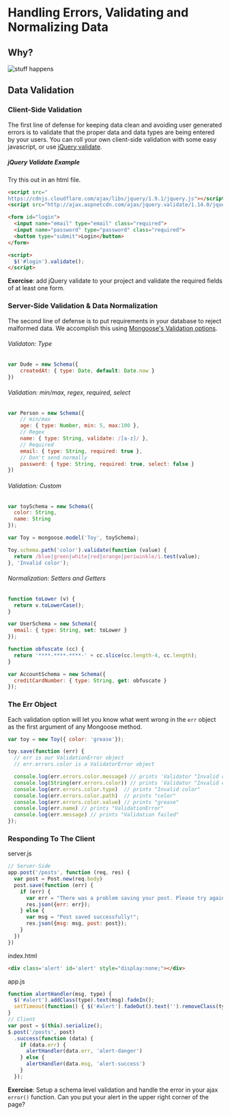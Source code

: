 # Handling Errors, Validating and Normalizing Data

## Why?

![stuff happens](http://40.media.tumblr.com/tumblr_lm2sw9iGyT1qd9qa2o1_1280.jpg)

## Data Validation

### Client-Side Validation

The first line of defense for keeping data clean and avoiding user generated errors is to validate that the proper data and data types are being entered by your users. You can roll your own client-side validation with some easy javascript, or use [jQuery validate](http://jqueryvalidation.org/).

##### jQuery Validate Example

Try this out in an html file.

```html
<script src="
https://cdnjs.cloudflare.com/ajax/libs/jquery/1.9.1/jquery.js"></script>
<script src="http://ajax.aspnetcdn.com/ajax/jquery.validate/1.14.0/jquery.validate.min.js"></script>

<form id="login">
  <input name="email" type="email" class="required">
  <input name="password" type="password" class="required">
  <button type="submit">Login</button>
</form>

<script>
  $('#login').validate();
</script>
```

**Exercise**: add jQuery validate to your project and validate the required fields of at least one form.

### Server-Side Validation & Data Normalization

The second line of defense is to put requirements in your database to reject malformed data. We accomplish this using [Mongoose's Validation options](http://mongoosejs.com/docs/validation.html).

###### Validaton: Type

```js
var Dude = new Schema({
    createdAt: { type: Date, default: Date.now }
})
```

###### Validation: min/max, regex, required, select

```js
var Person = new Schema({
    // min/max
    age: { type: Number, min: 5, max:100 },
    // Regex
    name: { type: String, validate: /[a-z]/ },
    // Required
    email: { type: String, required: true },
    // Don't send normally
    password: { type: String, required: true, select: false }
})
```

###### Validation: Custom

```js
var toySchema = new Schema({
  color: String,
  name: String
});

var Toy = mongoose.model('Toy', toySchema);

Toy.schema.path('color').validate(function (value) {
  return /blue|green|white|red|orange|periwinkle/i.test(value);
}, 'Invalid color');
```

###### Normalization: Setters and Getters

```js
function toLower (v) {
  return v.toLowerCase();
}

var UserSchema = new Schema({
  email: { type: String, set: toLower }
});
```

```js
function obfuscate (cc) {
  return '****-****-****-' + cc.slice(cc.length-4, cc.length);
}

var AccountSchema = new Schema({
  creditCardNumber: { type: String, get: obfuscate }
});
```

### The Err Object

Each validation option will let you know what went wrong in the `err` object as the first argument of any Mongoose method.

```js
var toy = new Toy({ color: 'grease'});

toy.save(function (err) {
  // err is our ValidationError object
  // err.errors.color is a ValidatorError object

  console.log(err.errors.color.message) // prints 'Validator "Invalid color" failed for path color with value `grease`'
  console.log(String(err.errors.color)) // prints 'Validator "Invalid color" failed for path color with value `grease`'
  console.log(err.errors.color.type)  // prints "Invalid color"
  console.log(err.errors.color.path)  // prints "color"
  console.log(err.errors.color.value) // prints "grease"
  console.log(err.name) // prints "ValidationError"
  console.log(err.message) // prints "Validation failed"
});
```


### Responding To The Client

server.js
```js
// Server-Side
app.post('/posts', function (req, res) {
  var post = Post.new(req.body)
  post.save(function (err) {
    if (err) {
      var err = "There was a problem saving your post. Please try again.";
      res.json({err: err});
    } else {
      var msg = "Post saved successfully!";
      res.json({msg: msg, post: post});
    }
  })
})
```

index.html
```html
<div class='alert' id='alert' style="display:none;"></div>
```

app.js
```js
function alertHandler(msg, type) {
  $('#alert').addClass(type).text(msg).fadeIn();
  setTimeout(function() { $('#alert').fadeOut().text('').removeClass(type); }, 4000);
}
// Client
var post = $(this).serialize();
$.post('/posts', post)
  .success(function (data) {
    if (data.err) {
      alertHandler(data.err, 'alert-danger')
    } else {
      alertHandler(data.msg, 'alert-success')
    }
  });
```

**Exercise**: Setup a schema level validation and handle the error in your ajax `error()` function. Can you put your alert in the upper right corner of the page?
